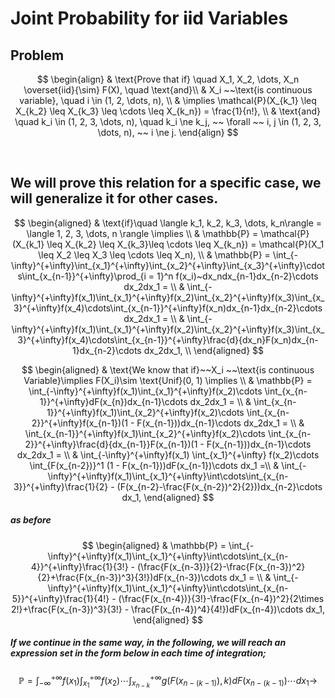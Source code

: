 # Joint Probability for iid Variables

## Problem

$$
\begin{align}
& \text{Prove that if} \quad X_1, X_2, \dots, X_n \overset{iid}{\sim} F(X), \quad \text{and}\\
& X_i ~~\text{is continuous variable}, \quad i \in (1, 2, \dots, n), \\
& \implies \mathcal{P}(X_{k_1} \leq X_{k_2} \leq X_{k_3} \leq \cdots \leq X_{k_n}) = \frac{1}{n!}, \\
& \text{and} \quad k_i \in (1, 2, 3, \dots, n), \quad k_i \ne k_j, ~~ \forall ~~ i, j \in  (1, 2, 3, \dots, n), ~~ i \ne j.
\end{align}
$$

   

## We will prove this relation for a specific case, we will generalize it for other cases.

  
  

$$
\begin{aligned}
& \text{if}\quad \langle k_1, k_2, k_3, \dots, k_n\rangle  = \langle 1, 2, 3, \dots, n \rangle \implies \\
& \mathbb{P} = \mathcal{P}(X_{k_1} \leq X_{k_2} \leq X_{k_3}\leq \cdots \leq X_{k_n}) = \mathcal{P}(X_1 \leq X_2 \leq X_3 \leq \cdots \leq X_n), \\
& \mathbb{P} = \int_{-\infty}^{+\infty}\int_{x_1}^{+\infty}\int_{x_2}^{+\infty}\int_{x_3}^{+\infty}\cdots\int_{x_{n-1}}^{+\infty}\prod_{i = 1}^n f(x_i)~dx_ndx_{n-1}dx_{n-2}\cdots dx_2dx_1 = \\
& \int_{-\infty}^{+\infty}f(x_1)\int_{x_1}^{+\infty}f(x_2)\int_{x_2}^{+\infty}f(x_3)\int_{x_3}^{+\infty}f(x_4)\cdots\int_{x_{n-1}}^{+\infty}f(x_n)dx_{n-1}dx_{n-2}\cdots dx_2dx_1 = \\
& \int_{-\infty}^{+\infty}f(x_1)\int_{x_1}^{+\infty}f(x_2)\int_{x_2}^{+\infty}f(x_3)\int_{x_3}^{+\infty}f(x_4)\cdots\int_{x_{n-1}}^{+\infty}\frac{d}{dx_n}F(x_n)dx_{n-1}dx_{n-2}\cdots dx_2dx_1, \\
\end{aligned}
$$

$$
\begin{aligned}
& \text{We know that if}~~X_i ~~\text{is continuous Variable}\implies F(X_i)\sim \text{Unif}(0, 1) \implies \\
& \mathbb{P} = \int_{-\infty}^{+\infty}f(x_1)\int_{x_1}^{+\infty}f(x_2)\cdots
\int_{x_{n-1}}^{+\infty}dF(x_{n})dx_{n-1}\cdots dx_2dx_1 = \\
& \int_{x_{n-1}}^{+\infty}f(x_1)\int_{x_2}^{+\infty}f(x_2)\cdots
\int_{x_{n-2}}^{+\infty}f(x_{n-1})(1 - F(x_{n-1}))dx_{n-1}\cdots dx_2dx_1 = \\
& \int_{x_{n-1}}^{+\infty}f(x_1)\int_{x_2}^{+\infty}f(x_2)\cdots
\int_{x_{n-2}}^{+\infty}\frac{d}{dx_{n-1}}F(x_{n-1})(1 - F(x_{n-1}))dx_{n-1}\cdots dx_2dx_1 = \\
& \int_{-\infty}^{+\infty}f(x_1) \int_{x_1}^{+\infty} f(x_2)\cdots \int_{F(x_{n-2})}^1 (1 - F(x_{n-1}))dF(x_{n-1})\cdots dx_1 =\\
& \int_{-\infty}^{+\infty}f(x_1)\int_{x_1}^{+\infty}\int\cdots\int_{x_{n-3}}^{+\infty}\frac{1}{2} - (F(x_{n-2}-\frac{F(x_{n-2})^2}{2}))dx_{n-2}\cdots dx_1, 
\end{aligned}
$$

##### as before

$$
\begin{aligned}
& \mathbb{P} = \int_{-\infty}^{+\infty}f(x_1)\int_{x_1}^{+\infty}\int\cdots\int_{x_{n-4}}^{+\infty}\frac{1}{3!} - (\frac{F(x_{n-3})}{2}-\frac{F(x_{n-3})^2}{2}+\frac{F(x_{n-3})^3}{3!})dF(x_{n-3})\cdots dx_1 = \\
& \int_{-\infty}^{+\infty}f(x_1)\int_{x_1}^{+\infty}\int\cdots\int_{x_{n-5}}^{+\infty}\frac{1}{4!} - (\frac{F(x_{n-4})}{3!}-\frac{F(x_{n-4})^2}{2\times 2!}+\frac{F(x_{n-3})^3}{3!} - \frac{F(x_{n-4})^4}{4!})dF(x_{n-4})\cdots dx_1, 
\end{aligned}
$$

##### If we continue in the same way, in the following, we will reach an expression set in the form below in each time of integration;

$$
\mathbb{P} = \int_{-\infty}^{+\infty} f(x_1) \int_{x_1}^{+\infty}f(x_2) \cdots \int_{x_{n-k}}^{+\infty}g(F(x_{n-(k-1)}), k)dF(x_{n-(k-1)})\cdots dx_1 \to 
$$
